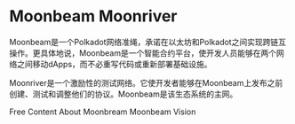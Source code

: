 # Moonbeam Moonriver

Moonbeam是一个Polkadot网络准绳，承诺在以太坊和Polkadot之间实现跨链互操作。更具体地说，Moonbeam是一个智能合约平台，使开发人员能够在两个网络之间移动dApps，而不必重写代码或重新部署基础设施。

Moonriver是一个激励性的测试网络。它使开发者能够在Moonbeam上发布之前创建、测试和调整他们的协议。Moonbeam是该生态系统的主网。

<ResourceGroupTitle>Free Content</ResourceGroupTitle>
<BadgeLink colorScheme='yellow' badgeText='Read' href='https://docs.moonbeam.network/learn/platform/networks/moonbeam/'>About Moonbream</BadgeLink>
<BadgeLink colorScheme='yellow' badgeText='Read' href='https://docs.moonbeam.network/learn/platform/vision/'>Moonbeam Vision</BadgeLink>
